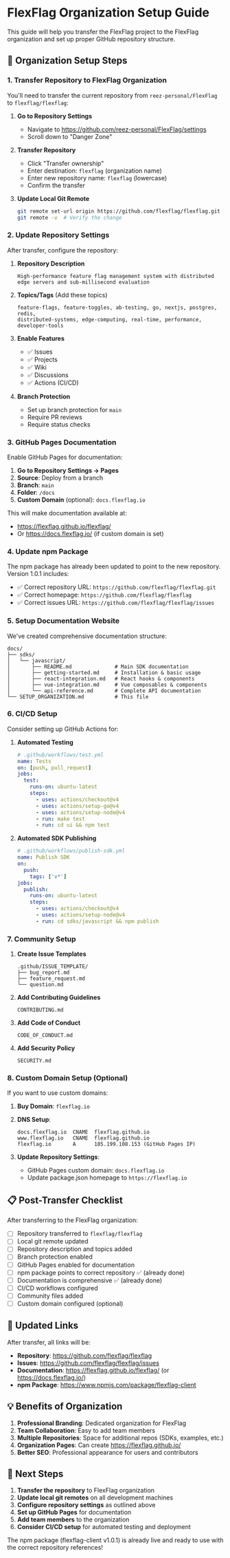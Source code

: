 # FlexFlag Organization Setup Guide

This guide will help you transfer the FlexFlag project to the FlexFlag organization and set up proper GitHub repository structure.

## 🏢 Organization Setup Steps

### 1. Transfer Repository to FlexFlag Organization

You'll need to transfer the current repository from `reez-personal/FlexFlag` to `flexflag/flexflag`:

1. **Go to Repository Settings**
   - Navigate to https://github.com/reez-personal/FlexFlag/settings
   - Scroll down to "Danger Zone"

2. **Transfer Repository**
   - Click "Transfer ownership"
   - Enter destination: `flexflag` (organization name)
   - Enter new repository name: `flexflag` (lowercase)
   - Confirm the transfer

3. **Update Local Git Remote**
   ```bash
   git remote set-url origin https://github.com/flexflag/flexflag.git
   git remote -v  # Verify the change
   ```

### 2. Update Repository Settings

After transfer, configure the repository:

1. **Repository Description**
   ```
   High-performance feature flag management system with distributed edge servers and sub-millisecond evaluation
   ```

2. **Topics/Tags** (Add these topics)
   ```
   feature-flags, feature-toggles, ab-testing, go, nextjs, postgres, redis, 
   distributed-systems, edge-computing, real-time, performance, developer-tools
   ```

3. **Enable Features**
   - ✅ Issues
   - ✅ Projects  
   - ✅ Wiki
   - ✅ Discussions
   - ✅ Actions (CI/CD)

4. **Branch Protection**
   - Set up branch protection for `main`
   - Require PR reviews
   - Require status checks

### 3. GitHub Pages Documentation

Enable GitHub Pages for documentation:

1. **Go to Repository Settings → Pages**
2. **Source**: Deploy from a branch
3. **Branch**: `main`
4. **Folder**: `/docs`
5. **Custom Domain** (optional): `docs.flexflag.io`

This will make documentation available at:
- https://flexflag.github.io/flexflag/
- Or https://docs.flexflag.io/ (if custom domain is set)

### 4. Update npm Package

The npm package has already been updated to point to the new repository. Version 1.0.1 includes:

- ✅ Correct repository URL: `https://github.com/flexflag/flexflag.git`
- ✅ Correct homepage: `https://github.com/flexflag/flexflag`  
- ✅ Correct issues URL: `https://github.com/flexflag/flexflag/issues`

### 5. Setup Documentation Website

We've created comprehensive documentation structure:

```
docs/
├── sdks/
│   └── javascript/
│       ├── README.md              # Main SDK documentation
│       ├── getting-started.md     # Installation & basic usage
│       ├── react-integration.md   # React hooks & components
│       ├── vue-integration.md     # Vue composables & components
│       └── api-reference.md       # Complete API documentation
└── SETUP_ORGANIZATION.md          # This file
```

### 6. CI/CD Setup

Consider setting up GitHub Actions for:

1. **Automated Testing**
   ```yaml
   # .github/workflows/test.yml
   name: Tests
   on: [push, pull_request]
   jobs:
     test:
       runs-on: ubuntu-latest
       steps:
         - uses: actions/checkout@v4
         - uses: actions/setup-go@v4
         - uses: actions/setup-node@v4
         - run: make test
         - run: cd ui && npm test
   ```

2. **Automated SDK Publishing**
   ```yaml
   # .github/workflows/publish-sdk.yml
   name: Publish SDK
   on:
     push:
       tags: ['v*']
   jobs:
     publish:
       runs-on: ubuntu-latest
       steps:
         - uses: actions/checkout@v4
         - uses: actions/setup-node@v4
         - run: cd sdks/javascript && npm publish
   ```

### 7. Community Setup

1. **Create Issue Templates**
   ```
   .github/ISSUE_TEMPLATE/
   ├── bug_report.md
   ├── feature_request.md
   └── question.md
   ```

2. **Add Contributing Guidelines**
   ```
   CONTRIBUTING.md
   ```

3. **Add Code of Conduct**
   ```
   CODE_OF_CONDUCT.md
   ```

4. **Add Security Policy**
   ```
   SECURITY.md
   ```

### 8. Custom Domain Setup (Optional)

If you want to use custom domains:

1. **Buy Domain**: `flexflag.io`
2. **DNS Setup**:
   ```
   docs.flexflag.io  CNAME  flexflag.github.io
   www.flexflag.io   CNAME  flexflag.github.io  
   flexflag.io       A      185.199.108.153 (GitHub Pages IP)
   ```

3. **Update Repository Settings**:
   - GitHub Pages custom domain: `docs.flexflag.io`
   - Update package.json homepage to `https://flexflag.io`

## 📋 Post-Transfer Checklist

After transferring to the FlexFlag organization:

- [ ] Repository transferred to `flexflag/flexflag`
- [ ] Local git remote updated
- [ ] Repository description and topics added
- [ ] Branch protection enabled
- [ ] GitHub Pages enabled for documentation
- [ ] npm package points to correct repository ✅ (already done)
- [ ] Documentation is comprehensive ✅ (already done)
- [ ] CI/CD workflows configured
- [ ] Community files added
- [ ] Custom domain configured (optional)

## 🔗 Updated Links

After transfer, all links will be:

- **Repository**: https://github.com/flexflag/flexflag
- **Issues**: https://github.com/flexflag/flexflag/issues
- **Documentation**: https://flexflag.github.io/flexflag/ (or https://docs.flexflag.io/)
- **npm Package**: https://www.npmjs.com/package/flexflag-client

## 💡 Benefits of Organization

1. **Professional Branding**: Dedicated organization for FlexFlag
2. **Team Collaboration**: Easy to add team members
3. **Multiple Repositories**: Space for additional repos (SDKs, examples, etc.)
4. **Organization Pages**: Can create https://flexflag.github.io/
5. **Better SEO**: Professional appearance for users and contributors

## 🚀 Next Steps

1. **Transfer the repository** to FlexFlag organization
2. **Update local git remotes** on all development machines
3. **Configure repository settings** as outlined above
4. **Set up GitHub Pages** for documentation
5. **Add team members** to the organization
6. **Consider CI/CD setup** for automated testing and deployment

The npm package (flexflag-client v1.0.1) is already live and ready to use with the correct repository references!